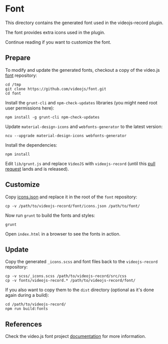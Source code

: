 Font
====

This directory contains the generated font used in the videojs-record plugin.

The font provides extra icons used in the plugin.

Continue reading if you want to customize the font.

Prepare
-------

To modify and update the generated fonts, checkout a copy of the video.js
[font](https://github.com/videojs/font) repository:

```
cd /tmp
git clone https://github.com/videojs/font.git
cd font
```

Install the `grunt-cli` and `npm-check-updates` libraries (you might need root user
permissions here):

```
npm install -g grunt-cli npm-check-updates
```

Update `material-design-icons` and `webfonts-generator` to the latest version:

```
ncu --upgrade material-design-icons webfonts-generator
```

Install the dependencies:

```
npm install
```

Edit `lib/grunt.js` and replace `VideoJS` with `videojs-record` (until this
[pull request](https://github.com/videojs/font/pull/25) lands and is released).

Customize
---------

Copy [icons.json](icons.json) and replace it in the root of the `font` repository:

```
cp -v /path/to/videojs-record/font/icons.json /path/to/font/
```

Now run `grunt` to build the fonts and styles:

```
grunt
```

Open `index.html` in a browser to see the fonts in action.

Update
------

Copy the generated `_icons.scss` and font files back to the `videojs-record`
repository:

```
cp -v scss/_icons.scss /path/to/videojs-record/src/css
cp -v fonts/videojs-record.* /path/to/videojs-record/font/
```

If you also want to copy them to the `dist` directory (optional as it's done
again during a build):

```
cd /path/to/videojs-record/
npm run build:fonts
```

References
----------

Check the video.js font project [documentation](https://github.com/videojs/font/blob/master/README.md)
for more information.
